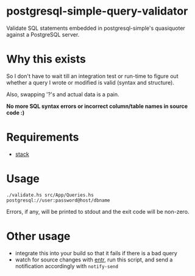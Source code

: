 # postgresql-simple-query-validator
Validate SQL statements embedded in postgresql-simple's quasiquoter against a PostgreSQL server.

# Why this exists

So I don't have to wait till an integration test or run-time to figure out
whether a query I wrote or modified is valid (syntax and structure).

Also, swapping '?'s and actual data is a pain.

**No more SQL syntax errors or incorrect column/table names in source code :)**

# Requirements

- [stack](http://docs.haskellstack.org/en/stable/README/)

# Usage

`./validate.hs src/App/Queries.hs postgresql://user:password@host/dbname`

Errors, if any, will be printed to stdout and the exit code will be non-zero.

# Other usage

- integrate this into your build so that it fails if there is a bad query
- watch for source changes with [entr](http://entrproject.org/), run this
  script, and send a notification accordingly with `notify-send`
